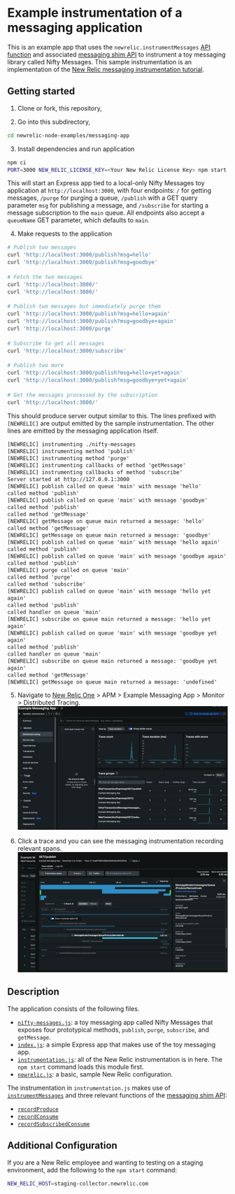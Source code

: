 # Example instrumentation of a messaging application

This is an example app that uses the `newrelic.instrumentMessages` [API function](https://docs.newrelic.com/docs/apm/agents/nodejs-agent/api-guides/nodejs-agent-api/#instrumentMessages) and associated [messaging shim API](https://newrelic.github.io/node-newrelic/docs/MessageShim.html) to instrument a toy messaging library called Nifty Messages. This sample instrumentation is an implementation of the [New Relic messaging instrumentation tutorial](http://newrelic.github.io/node-newrelic/docs/tutorial-Messaging-Simple.html).

## Getting started

1. Clone or fork, this repository,

2. Go into this subdirectory,

``` sh
cd newrelic-node-examples/messaging-app
```

3. Install dependencies and run application

```sh
npm ci
PORT=3000 NEW_RELIC_LICENSE_KEY=<Your New Relic License Key> npm start
```

This will start an Express app tied to a local-only Nifty Messages toy application at `http://localhost:3000`, with four endpoints: `/` for getting messages, `/purge` for purging a queue, `/publish` with a GET query parameter `msg` for publishing a message, and `/subscribe` for starting a message subscription to the `main` queue. All endpoints also accept a `queueName` GET parameter, which defaults to `main`.

4. Make requests to the application

```sh
# Publish two messages
curl 'http://localhost:3000/publish?msg=hello'
curl 'http://localhost:3000/publish?msg=goodbye'

# Fetch the two messages
curl 'http://localhost:3000/'
curl 'http://localhost:3000/'

# Publish two messages but immediately purge them
curl 'http://localhost:3000/publish?msg=hello+again'
curl 'http://localhost:3000/publish?msg=goodbye+again'
curl 'http://localhost:3000/purge'

# Subscribe to get all messages
curl 'http://localhost:3000/subscribe'

# Publish two more
curl 'http://localhost:3000/publish?msg=hello+yet+again'
curl 'http://localhost:3000/publish?msg=goodbye+yet+again'

# Get the messages processed by the subscription
curl 'http://localhost:3000/'
```

This should produce server output similar to this. The lines prefixed with `[NEWRELIC]` are output emitted by the sample instrumentation. The other lines are emitted by the messaging application itself.

```
[NEWRELIC] instrumenting ./nifty-messages
[NEWRELIC] instrumenting method 'publish'
[NEWRELIC] instrumenting method 'purge'
[NEWRELIC] instrumenting callbacks of method 'getMessage'
[NEWRELIC] instrumenting callbacks of method 'subscribe'
Server started at http://127.0.0.1:3000
[NEWRELIC] publish called on queue 'main' with message 'hello'
called method 'publish'
[NEWRELIC] publish called on queue 'main' with message 'goodbye'
called method 'publish'
called method 'getMessage'
[NEWRELIC] getMessage on queue main returned a message: 'hello'
called method 'getMessage'
[NEWRELIC] getMessage on queue main returned a message: 'goodbye'
[NEWRELIC] publish called on queue 'main' with message 'hello again'
called method 'publish'
[NEWRELIC] publish called on queue 'main' with message 'goodbye again'
called method 'publish'
[NEWRELIC] purge called on queue 'main'
called method 'purge'
called method 'subscribe'
[NEWRELIC] publish called on queue 'main' with message 'hello yet again'
called method 'publish'
called handler on queue 'main'
[NEWRELIC] subscribe on queue main returned a message: 'hello yet again'
[NEWRELIC] publish called on queue 'main' with message 'goodbye yet again'
called method 'publish'
called handler on queue 'main'
[NEWRELIC] subscribe on queue main returned a message: 'goodbye yet again'
called method 'getMessage'
[NEWRELIC] getMessage on queue main returned a message: 'undefined'
```

5. Navigate to [New Relic One](https://one.newrelic.com) > APM > Example Messaging App > Monitor > Distributed Tracing.
![DT View](./images/dt-view.png?raw=true "DT view")

6. Click a trace and you can see the messaging instrumentation recording relevant spans.
![Detailed trace](./images/dt-details.png?raw=true "Detailed Trace")

## Description

The application consists of the following files.

* [`nifty-messages.js`](./nifty-messages.js): a toy messaging app called Nifty Messages that exposes four prototypical methods, `publish`, `purge`, `subscribe`, and `getMessage`.
* [`index.js`](./index.js): a simple Express app that makes use of the toy messaging app.
* [`instrumentation.js`](./instrumentation.js): all of the New Relic instrumentation is in here. The `npm start` command loads this module first.
* [`newrelic.js`](./newrelic.js): a basic, sample New Relic configuration.

The instrumentation in `instrumentation.js` makes use of [`instrumentMessages`](https://docs.newrelic.com/docs/apm/agents/nodejs-agent/api-guides/nodejs-agent-api/#instrumentMessages) and three relevant functions of the [messaging shim API](https://newrelic.github.io/node-newrelic/docs/MessageShim.html):

* [`recordProduce`](https://newrelic.github.io/node-newrelic/docs/MessageShim.html#recordProduce)
* [`recordConsume`](https://newrelic.github.io/node-newrelic/docs/MessageShim.html#recordConsume)
* [`recordSubscribedConsume`](https://newrelic.github.io/node-newrelic/docs/MessageShim.html#recordSubscribedConsume)

## Additional Configuration
If you are a New Relic employee and wanting to testing on a staging environment, add the following to the `npm start` command:

```sh
NEW_RELIC_HOST=staging-collector.newrelic.com
```
